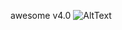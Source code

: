 awesome v4.0
![AltText](http://storage3.static.itmages.ru/i/18/0421/h_1524280900_4660089_0896f29348.png)
